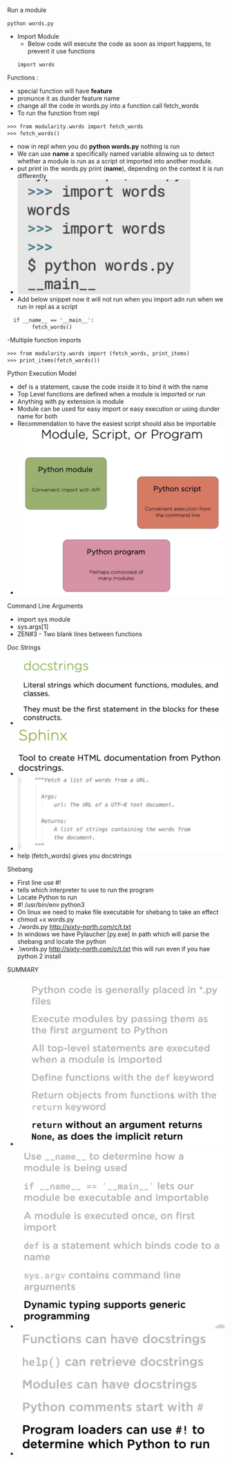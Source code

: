 Run a module
```
python words.py
```
- Import Module
    - Below code will execute the code as soon as import happens, to prevent it use functions
  ```
  import words
  ```

Functions :
 - special function will have __feature__
 - pronunce it as dunder feature name
 - change all the code in words.py into a function call fetch_words
 - To run the function from repl
  ```
>>> from modularity.words import fetch_words 
>>> fetch_words() 
  ```
- now in repl when you do **python words.py** nothing is run 
- We can use __name__ a specifically named variable allowing us to detect 
  whether a module is run as a script ot imported into another module. 
- put  print in the words.py print (__name__), depending on the context it is run differently
- ![img.png](img.png)
- Add below snippet now it will not run when you import adn run when we run in repl as a script
```
  if __name__ == '__main__':
        fetch_words()
```
-Multiple function imports
```
>>> from modularity.words import (fetch_words, print_items) 
>>> print_items(fetch_words()) 
```

Python Execution Model
- def is a statement, cause the code inside it to bind it with the name
- Top Level functions are defined when a module is imported or run
- Anything with py extension is module
- Module can be used for easy import or easy execution or using dunder name for both
- Recommendation to have the easiest script should also be importable
- ![img_1.png](img_1.png)

Command Line Arguments
- import sys module
- sys.args[1]
- ZEN#3 - Two blank lines between functions

Doc Strings
- ![img_2.png](img_2.png)
- ![img_3.png](img_3.png)
- ![img_4.png](img_4.png)
- help (fetch_words) gives you docstrings

Shebang
- First line use #!
- tells which interpreter to use to run the program
- Locate Python to run
- #! /usr/bin/env python3
- On linux we need to make file executable for shebang to take an effect
- chmod +x words.py
- ./words.py http://sixty-north.com/c/t.txt
- In windows we have Pylaucher [py.exe] in path which will parse the shebang and locate the python
- .\words.py http://sixty-north.com/c/t.txt this will run even if you hae python 2 install 

SUMMARY
- ![img_5.png](img_5.png)
- ![img_6.png](img_6.png)
- ![img_7.png](img_7.png)